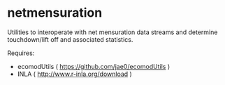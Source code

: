 # netmensuration 

Utilities to interoperate with net mensuration data streams and determine touchdown/lift off and associated statistics. 

Requires:
* ecomodUtils ( https://github.com/jae0/ecomodUtils )
* INLA ( http://www.r-inla.org/download )



